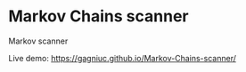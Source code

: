 # Markov Chains scanner
Markov scanner

Live demo: https://gagniuc.github.io/Markov-Chains-scanner/
